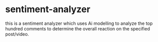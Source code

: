 # sentiment-analyzer

this is a sentiment analyzer which uses Ai modelling to analyze the top hundred comments to determine the overall reaction on the specified post/video.

